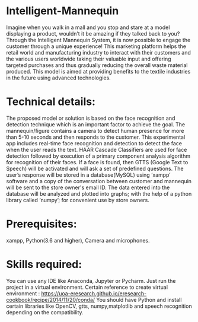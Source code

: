 # Intelligent-Mannequin
Imagine when you walk in a mall and you stop and stare at a model displaying a product, wouldn’t it be amazing if they talked back to you? Through the Intelligent Mannequin System, it is now possible to engage the customer through a unique experience! This marketing platform helps the retail world and manufacturing industry to interact with their customers and the various users worldwide taking their valuable input and offering targeted purchases and thus gradually reducing the overall waste material produced. This model is aimed at providing benefits to the textile industries in the future using advanced technologies. 
# Technical details:
The proposed model or solution is based on the face recognition and detection technique which is an important factor to achieve the goal. The mannequin/figure contains a camera to detect human presence for more than 5-10 seconds and then responds to the customer. This experimental app includes real-time face recognition and detection to detect the face when the user reads the text. HAAR Cascade Classifiers are used for face detection followed by execution of a primary component analysis algorithm for recognition of their faces. If a face is found, then GTTS (Google Text to Speech) will be activated and will ask a set of predefined questions. The user’s response will be stored in a database(MySQL) using ‘xampp’ software and a copy of the conversation between customer and mannequin will be sent to the store owner's email ID. The data entered into the database will be analyzed and plotted into graphs; with the help of a python library called ‘numpy’; for convenient use by store owners.
# Prerequisites:
xampp, Python(3.6 and higher), Camera and microphones.
# Skills required:
You can use any IDE like Anaconda, Jupyter or Pycharm. Just run the project in a virtual environment. Certain reference to create virtual environment :
https://uoa-eresearch.github.io/eresearch-cookbook/recipe/2014/11/20/conda/
You should have Python and install certain libraries like OpenCV, gtts, numpy,matplotlib and speech recognition depending on the compatibility.
